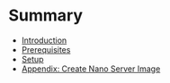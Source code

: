 # Summary

* [Introduction](README.md)
* [Prerequisites](prerequisites.md)
* [Setup](setup.md)
* [Appendix: Create Nano Server Image](appendix-create-nano-server-image.md)

